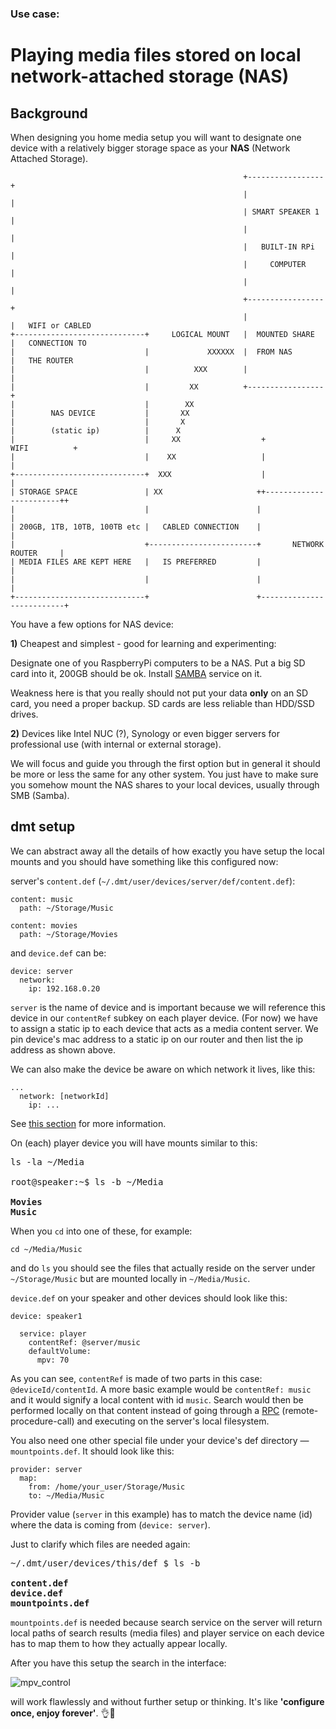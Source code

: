 ### Use case:

# Playing media files stored on local network-attached storage (NAS)

## Background

When designing you home media setup you will want to designate one device with a relatively bigger storage space as your **NAS** (Network Attached Storage).

```
                                                    +-----------------+
                                                    |                 |
                                                    | SMART SPEAKER 1 |
                                                    |                 |
                                                    |   BUILT-IN RPi  |
                                                    |     COMPUTER    |
                                                    |                 |
                                                    +-----------------+
                                                    |                 |   WIFI or CABLED
+-----------------------------+     LOGICAL MOUNT   |  MOUNTED SHARE  |   CONNECTION TO
|                             |             XXXXXX  |  FROM NAS       |   THE ROUTER
|                             |          XXX        |                 |
|                             |         XX          +-----------------+
|                             |        XX
|        NAS DEVICE           |       XX
|                             |       X
|        (static ip)          |      X
|                             |     XX                  +          WIFI          +
|                             |    XX                   |                        |
+-----------------------------+  XXX                    |                        |
| STORAGE SPACE               | XX                     ++------------------------++
|                             |                        |                          |
| 200GB, 1TB, 10TB, 100TB etc |   CABLED CONNECTION    |                          |
|                             +------------------------+       NETWORK ROUTER     |
| MEDIA FILES ARE KEPT HERE   |   IS PREFERRED         |                          |
|                             |                        |                          |
+-----------------------------+                        +--------------------------+
```

You have a few options for NAS device:

**1)** Cheapest and simplest - good for learning and experimenting:

Designate one of you RaspberryPi computers to be a NAS. Put a big SD card into it, 200GB should be ok. Install [SAMBA](../SAMBA.md) service on it.

Weakness here is that you really should not put your data **only** on an SD card, you need a proper backup. SD cards are less reliable than HDD/SSD drives.

**2)** Devices like Intel NUC (?), Synology or even bigger servers for professional use (with internal or external storage).

We will focus and guide you through the first option but in general it should be more or less the same for any other system. You just have to make sure you somehow mount the NAS shares to your local devices, usually through SMB (Samba).

## dmt setup

We can abstract away all the details of how exactly you have setup the local mounts and you should have something like this configured now:

server's `content.def` (`~/.dmt/user/devices/server/def/content.def`):

```
content: music
  path: ~/Storage/Music

content: movies
  path: ~/Storage/Movies
```

and `device.def` can be:

```
device: server
  network:
    ip: 192.168.0.20
```

`server` is the name of device and is important because we will reference this device in our `contentRef` subkey on each player device. (For now) we have to assign a static ip to each device that acts as a media content server. We pin device's mac address to a static ip on our router and then list the ip address as shown above.

We can also make the device be aware on which network it lives, like this:

```
...
  network: [networkId]
    ip: ...
```

See [this section](../USER_DEFINITIONS.md#-networksdef) for more information.

On (each) player device you will have mounts similar to this:

<pre>
ls -la ~/Media

root@speaker:~$ ls -b ~/Media

<b>Movies</b>
<b>Music</b>
</pre>

When you `cd` into one of these, for example:

```
cd ~/Media/Music
```

and do `ls` you should see the files that actually reside on the server under `~/Storage/Music` but are mounted locally in `~/Media/Music`.

`device.def` on your speaker and other devices should look like this:

```
device: speaker1

  service: player
    contentRef: @server/music
    defaultVolume:
      mpv: 70
```

As you can see, `contentRef` is made of two parts in this case: `@deviceId/contentId`. A more basic example would be `contentRef: music` and it would signify a local content with id `music`. Search would then be performed locally on that content instead of going through a [RPC](https://github.com/uniqpath/info/tree/master/docs#search-architecture) (remote-procedure-call) and executing on the server's local filesystem.

You also need one other special file under your device's def directory — `mountpoints.def`. It should look like this:

```
provider: server
  map:
    from: /home/your_user/Storage/Music
    to: ~/Media/Music
```

Provider value (`server` in this example) has to match the device name (id) where the data is coming from (`device: server`).

Just to clarify which files are needed again:

<pre>
~/.dmt/user/devices/this/def $ ls -b

<b>content.def</b>
<b>device.def</b>
<b>mountpoints.def</b>
</pre>

`mountpoints.def` is needed because search service on the server will return local paths of search results (media files) and player service on each device has to map them to how they actually appear locally.

After you have this setup the search in the interface:

![mpv_control](https://github.com/uniqpath/info/blob/master/assets/img/screens/screen8.jpg?raw=true)

will work flawlessly and without further setup or thinking. It's like **'configure once, enjoy forever'**. 👌🚀
